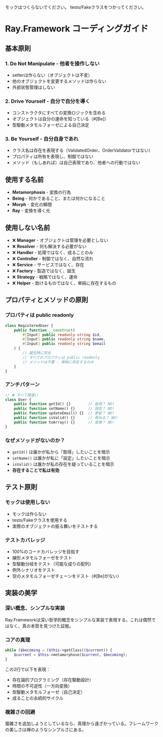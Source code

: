モックはつくらないでください。
tests/Fakeクラスをつかってください。

# Ray.Framework コーディングガイド

## 基本原則

### 1. Do Not Manipulate - 他者を操作しない
- setterは作らない（オブジェクトは不変）
- 他のオブジェクトを変更するメソッドは作らない
- 外部状態管理はしない

### 2. Drive Yourself - 自分で自分を導く
- コンストラクタにすべての変換ロジックを含める
- オブジェクトは自分の運命を知っている（#[Be]）
- 型駆動メタモルフォーゼによる自己決定

### 3. Be Yourself - 自分自身であれ
- クラス名は存在を表現する（ValidatedOrder、OrderValidatorではない）
- プロパティは所有を表現し、制御ではない
- メソッド（もしあれば）は自己表現であり、他者への行動ではない

## 使用する名前
- **Metamorphosis** - 変換の行為
- **Being** - 何かであること、または何かになること
- **Morph** - 変化の瞬間
- **Ray** - 変換を導く光

## 使用しない名前
- ❌ **Manager** - オブジェクトは管理を必要としない
- ❌ **Resolver** - 何も解決する必要がない
- ❌ **Handler** - 処理ではなく、成ることのみ
- ❌ **Controller** - 制御ではなく、自然な流れ
- ❌ **Service** - サービスではなく、存在
- ❌ **Factory** - 製造ではなく、誕生
- ❌ **Strategy** - 戦略ではなく、運命
- ❌ **Helper** - 助けるものではなく、単純に存在するもの

## プロパティとメソッドの原則

### プロパティは public readonly
```php
class RegisteredUser {
    public function __construct(
        #[Input] public readonly string $id,
        #[Input] public readonly string $name,
        #[Input] public readonly string $email
    ) {
        // 誕生時に完全
        // すべてのプロパティは public readonly
        // メソッドは不要 - 単純に存在するのみ
    }
}
```

### アンチパターン
```php
// ❌ すべて間違い
class User {
    public function getId() {}        // 取得？ NO!
    public function setName() {}      // 設定？ NO!
    public function updateEmail() {}  // 更新？ NO!
    public function isValid() {}      // 尋ねる？ NO!
    public function toArray() {}      // 変換？ NO!
}
```

### なぜメソッドがないのか？
- `getId()` は誰かが私から「取得」したいことを暗示
- `setName()` は誰かが私に「設定」したいことを暗示
- `isValid()` は誰かが私の存在を疑っていることを暗示
- **存在することで私は有効**

## テスト原則

### モックは使用しない
- モックは作らない
- tests/Fakeクラスを使用する
- 実際のオブジェクトの振る舞いをテストする

### テストカバレッジ
- 100%のコードカバレッジを目指す
- 線形メタモルフォーゼをテスト
- 型駆動分岐をテスト（可能な成りの配列）
- 例外シナリオをテスト
- 空のメタモルフォーゼチェーンをテスト（#[Be]がない）

## 実装の美学

### 深い概念、シンプルな実装
Ray.Frameworkは深い哲学的概念をシンプルな実装で表現する。これは偶然ではなく、真の本質を見つけた証拠。

### コアの真理
```php
while ($becoming = ($this->getClass)($current)) {
    $current = $this->metamorphose($current, $becoming);
}
```

この2行で以下を表現：
- 存在論的プログラミング（存在駆動設計）
- 時間の不可逆性（一方向変換）
- 型駆動メタモルフォーゼ（自己決定）
- 成ることの永続的サイクル

### 複雑さの回避
複雑さを追加しようとしているなら、真理から遠ざかっている。フレームワークの美しさは禅のようなシンプルさにある。
